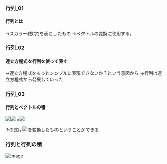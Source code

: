 ### 行列_01
#### 行列とは
→スカラー(数字)を表にしたもの
→ベクトルの変換に使用する。

### 行列_02
#### 連立方程式を行列を使って表す
→連立方程式をもっとシンプルに表現できないか？という意図から
→行列は連立方程式から発展していった

### 行列_03
#### 行列とベクトルの積
<img src="https://latex.codecogs.com/gif.latex?\begin{pmatrix}6%20&%204%20\\%203%20&%205%20\end{pmatrix}"/><img src="https://latex.codecogs.com/gif.latex?\begin{pmatrix}1%20\\2%20\end{pmatrix}"/>
=<img src="https://latex.codecogs.com/gif.latex?\begin{pmatrix}14%20\\13%20\end{pmatrix}"/>
  
↑の式は<img src="https://latex.codecogs.com/gif.latex?\begin{pmatrix}1%20\\2%20\end{pmatrix}"/>を変換したものということができる

### 行列と行列の積
![image](https://user-images.githubusercontent.com/20613753/137623296-5acb9290-3448-477a-9051-8c3dd91bdb7f.png)


